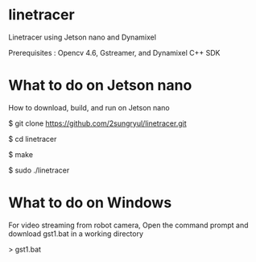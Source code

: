 # linetracer

Linetracer using Jetson nano and Dynamixel

Prerequisites : Opencv 4.6, Gstreamer, and Dynamixel C++ SDK

# What to do on Jetson nano

How to download, build, and run on Jetson nano

$ git clone https://github.com/2sungryul/linetracer.git

$ cd linetracer

$ make

$ sudo ./linetracer

# What to do on Windows
For video streaming from robot camera, Open the command prompt and download gst1.bat in a working directory

\> gst1.bat

